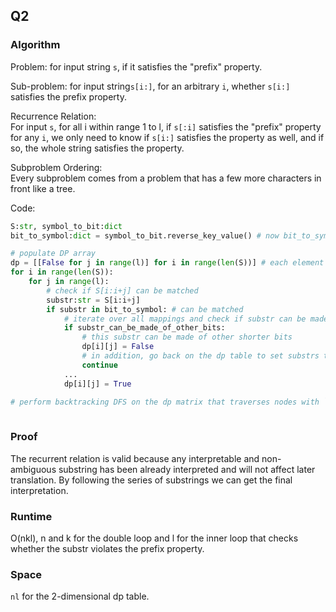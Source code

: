## Q2


### Algorithm

Problem: for input string `s`, if it satisfies the "prefix" property.

Sub-problem: for input string`s[i:]`, for an arbitrary `i`, whether `s[i:]` satisfies the prefix property.

Recurrence Relation:  
For input `s`, for all i within range 1 to l, if  `s[:i]` satisfies the "prefix" property for any `i`, we only need to know if `s[i:]` satisfies the property as well, and if so, the whole string satisfies the property.

Subproblem Ordering:   
Every subproblem comes from a problem that has a few more characters in front like a tree.

Code:
```python
S:str, symbol_to_bit:dict
bit_to_symbol:dict = symbol_to_bit.reverse_key_value() # now bit_to_symbol is a mapping from bit strings to symbols

# populate DP array
dp = [[False for j in range(l)] for i in range(len(S))] # each element specifies whether S[i:i+j] satisfies the prefix property
for i in range(len(S)):
    for j in range(l):
        # check if S[i:i+j] can be matched
        substr:str = S[i:i+j]
        if substr in bit_to_symbol: # can be matched
            # iterate over all mappings and check if substr can be made of other bits, continue if substr can be made of other bits(violating prefix property)
            if substr_can_be_made_of_other_bits:
                # this substr can be made of other shorter bits
                dp[i][j] = False
                # in addition, go back on the dp table to set substrs that can make up to this substr to false; they have been set to true in previous iterations with lower i and j values to interpret substrings.
                continue
            ...
            dp[i][j] = True

# perform backtracking DFS on the dp matrix that traverses nodes with `true` values as specified above, starting from dp[0][0], for dp[i][j], if it's true, go to dp[j][k] for k in range(l)
        
```

### Proof

The recurrent relation is valid because any interpretable and non-ambiguous substring has been already interpreted and will not affect later translation. By following the series of substrings we can get the final interpretation.

### Runtime
O(nkl), n and k for the double loop and l for the inner loop that checks whether the substr violates the prefix property.

### Space
`nl` for the 2-dimensional dp table.